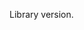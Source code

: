 

<!-- Start /home/charles/Repositories/doxstrap/examples/fixtures/a.coffee -->






Library version.




<!-- End /home/charles/Repositories/doxstrap/examples/fixtures/a.coffee -->

